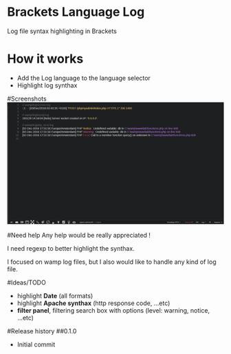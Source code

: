 # Brackets Language Log
Log file syntax highlighting in Brackets

# How it works
- Add the Log language to the language selector
- Highlight log synthax

#Screenshots
![alt tag](https://raw.githubusercontent.com/AgamlaRage/brackets-language-log/master/screenshots/screen.gif)


#Need help
Any help would be really appreciated !

I need regexp to better highlight the synthax.

I focused on wamp log files, but I also would like to handle any kind of log file.


#Ideas/TODO
- highlight **Date** (all formats)
- highlight **Apache synthax** (http response code, ...etc)
- **filter panel**, filtering search box with options (level: warning, notice, ...etc)

#Release history
##0.1.0
- Initial commit

